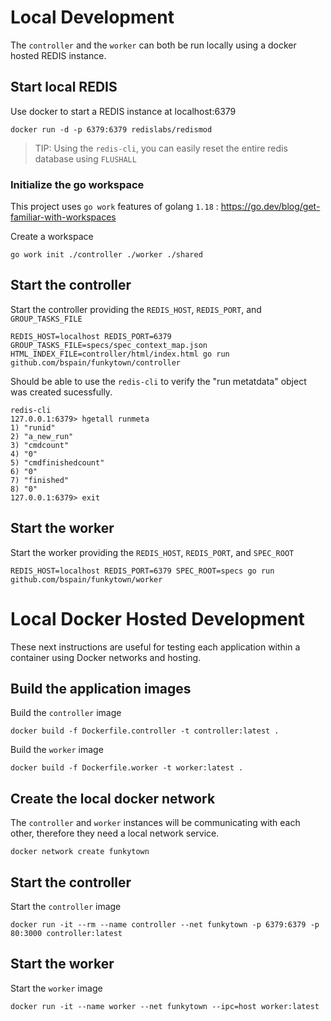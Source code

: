 
# Local Development 
The `controller` and the `worker` can both be run locally using a docker hosted REDIS instance.

## Start local REDIS
Use docker to start a REDIS instance at localhost:6379
```
docker run -d -p 6379:6379 redislabs/redismod
```

> TIP: Using the `redis-cli`, you can easily reset the entire redis database using `FLUSHALL`

### Initialize the go workspace
This project uses `go work` features of golang `1.18` : https://go.dev/blog/get-familiar-with-workspaces

Create a workspace
```
go work init ./controller ./worker ./shared
```

## Start the controller
Start the controller providing the `REDIS_HOST`, `REDIS_PORT`, and `GROUP_TASKS_FILE`
```
REDIS_HOST=localhost REDIS_PORT=6379 GROUP_TASKS_FILE=specs/spec_context_map.json HTML_INDEX_FILE=controller/html/index.html go run github.com/bspain/funkytown/controller
```

Should be able to use the `redis-cli` to verify the "run metatdata" object was created sucessfully.
```
redis-cli
127.0.0.1:6379> hgetall runmeta
1) "runid"
2) "a_new_run"
3) "cmdcount"
4) "0"
5) "cmdfinishedcount"
6) "0"
7) "finished"
8) "0"
127.0.0.1:6379> exit
```

## Start the worker
Start the worker providing the `REDIS_HOST`, `REDIS_PORT`, and `SPEC_ROOT`
```
REDIS_HOST=localhost REDIS_PORT=6379 SPEC_ROOT=specs go run github.com/bspain/funkytown/worker
```

# Local Docker Hosted Development
These next instructions are useful for testing each application within a container using Docker networks and hosting.

## <a name="ldd-build"></a>Build the application images
Build the `controller` image
```
docker build -f Dockerfile.controller -t controller:latest .
```

Build the `worker` image
```
docker build -f Dockerfile.worker -t worker:latest .
```

## Create the local docker network
The `controller` and `worker` instances will be communicating with each other, therefore they need a local network service.

```
docker network create funkytown
```

## Start the controller
Start the `controller` image

```
docker run -it --rm --name controller --net funkytown -p 6379:6379 -p 80:3000 controller:latest
```

## Start the worker
Start the `worker` image

```
docker run -it --name worker --net funkytown --ipc=host worker:latest
```

